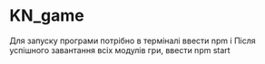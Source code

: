 # KN_game
Для запуску програми потрібно в терміналі ввести npm i
Після успішного  завантання всіх модулів гри, ввести npm start

